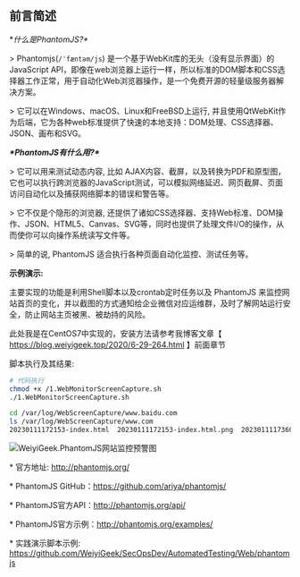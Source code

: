 ## 前言简述


**什么是PhantomJS?\**

\> Phantomjs(`/ˈfæntəm/js`) 是一个基于WebKit库的无头（没有显示界面）的JavaScript API，即像在web浏览器上运行一样，所以标准的DOM脚本和CSS选择器工作正常，用于自动化Web浏览器操作，是一个免费开源的轻量级服务器解决方案。

\> 它可以在Windows、macOS、Linux和FreeBSD上运行, 并且使用QtWebKit作为后端，它为各种web标准提供了快速的本地支持：DOM处理、CSS选择器、JSON、画布和SVG。



***\*PhantomJS有什么用?\****

\> 它可以用来测试动态内容, 比如 AJAX内容、截屏，以及转换为PDF和原型图，它也可以执行跨浏览器的JavaScript测试，可以模拟网络延迟、网页截屏、页面访问自动化以及捕获网络脚本的错误和警告等。

\> 它不仅是个隐形的浏览器, 还提供了诸如CSS选择器、支持Web标准、DOM操作、JSON、HTML5、Canvas、SVG等，同时也提供了处理文件I/O的操作，从而使你可以向操作系统读写文件等。

\> 简单的说, PhantomJS 适合执行各种页面自动化监控、测试任务等。



**示例演示:**

主要实现的功能是利用Shell脚本以及crontab定时任务以及 PhantomJS 来监控网站首页的变化，并以截图的方式通知给企业微信对应运维群，及时了解网站运行安全，防止网站主页被黑、被劫持的风险。

此处我是在CentOS7中实现的，安装方法请参考我博客文章【 https://blog.weiyigeek.top/2020/6-29-264.html 】前面章节

脚本执行及其结果: 
```bash
# 代码执行
chmod +x /1.WebMonitorScreenCapture.sh
./1.WebMonitorScreenCapture.sh

cd /var/log/WebScreenCapture/www.baidu.com
ls /var/log/WebScreenCapture/www.com
20230111172153-index.html  20230111172153-index.html.png  20230111173604-index.html  data.json  exception.log  index.html  text.json
```
![WeiyiGeek.PhantomJS网站监控预警图](https://img.weiyigeek.top/2022/10/20230111172323.png)




\* 官方地址: http://phantomjs.org/

\* PhantomJS GitHub：https://github.com/ariya/phantomjs/

\* PhantomJS官方API：http://phantomjs.org/api/

\* PhantomJS官方示例：http://phantomjs.org/examples/

\* 实践演示脚本示例: https://github.com/WeiyiGeek/SecOpsDev/AutomatedTesting/Web/phantomjs 